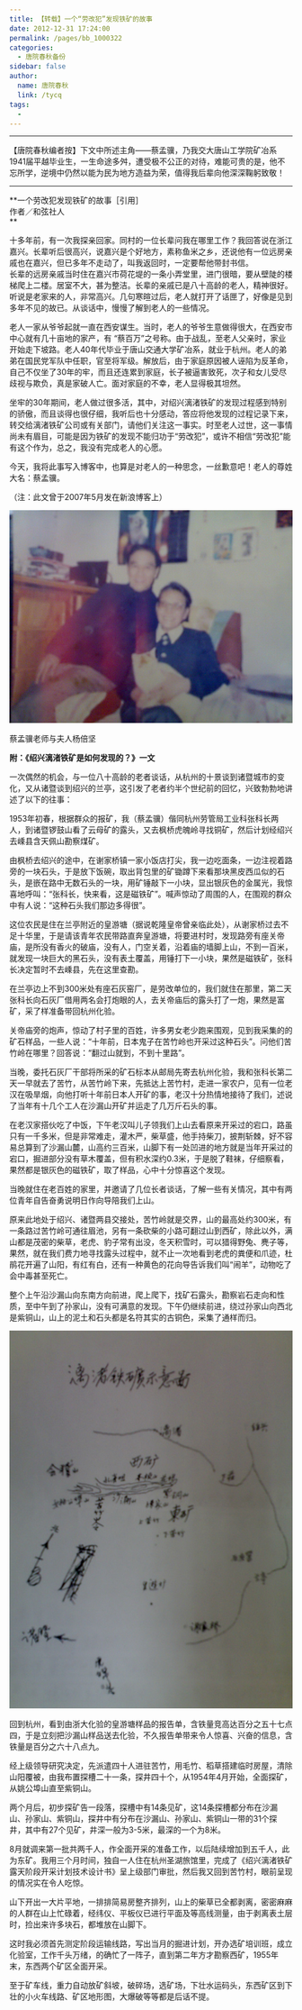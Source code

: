 ```yaml
---
title: 【转载】一个“劳改犯”发现铁矿的故事
date: 2012-12-31 17:24:00
permalink: /pages/bb_1000322
categories: 
  - 唐院春秋备份
sidebar: false
author: 
  name: 唐院春秋
  link: /tycq
tags: 
  - 
---
```


* * *

  
【唐院春秋编者按】下文中所述主角——蔡孟骥，乃我交大唐山工学院矿冶系1941届平越毕业生，一生命途多舛，遭受极不公正的对待，难能可贵的是，他不忘所学，逆境中仍然以能为民为地方造益为荣，值得我后辈向他深深鞠躬致敬！  

* * *

  
**一个劳改犯发现铁矿的故事［引用］  
作者／和弦社人  
**

十多年前，有一次我探亲回家。同村的一位长辈问我在哪里工作？我回答说在浙江嘉兴。长辈听后很高兴，说嘉兴是个好地方，素称鱼米之乡，还说他有一位远房亲戚也在嘉兴，但已多年不走动了，叫我返回时，一定要帮他带封书信。  
长辈的远房亲戚当时住在嘉兴市荷花堤的一条小弄堂里，进门很暗，要从壁陡的楼梯爬上二楼。居室不大，甚为整洁。长辈的亲戚已是八十高龄的老人，精神很好。听说是老家来的人，非常高兴。几句寒暄过后，老人就打开了话匣了，好像是见到多年不见的故已。从谈话中，慢慢了解到老人的一些情况。

老人一家从爷爷起就一直在西安谋生。当时，老人的爷爷生意做得很大，在西安市中心就有几十亩地的家产，有
“蔡百万”之号称。由于战乱，至老人父亲时，家业开始走下坡路。老人40年代毕业于唐山交通大学矿冶系，就业于杭州。老人的弟弟在国民党军队中任职，官至将军级。解放后，由于家庭原因被人诬陷为反革命，自己不仅坐了30年的牢，而且还连累到家庭，长子被逼害致死，次子和女儿受尽歧视与欺负，真是家破人亡。面对家庭的不幸，老人显得极其坦然。

坐牢的30年期间，老人做过很多活，其中，对绍兴漓渚铁矿的发现过程感到特别的骄傲，而且谈得也很仔细，我听后也十分感动，答应将他发现的过程记录下来，转交给漓渚铁矿公司或有关部门，请他们关注这一事实。时至老人过世，这一事情尚未有眉目，可能是因为铁矿的发现不能归功于“劳改犯”，或许不相信“劳改犯”能有这个作为，总之，我没有完成老人的心愿。

今天，我将此事写入博客中，也算是对老人的一种思念，一丝歉意吧！老人的尊姓大名：蔡孟骥。

（注：此文曾于2007年5月发在新浪博客上）

![](/pic/img6.ph.126.net_FfMOIT1ejbeIObjcb9thjA==_6597806439447220586.jpg)

蔡孟骥老师与夫人杨倍坚

**附：《绍兴漓渚铁矿是如何发现的？》一文**

一次偶然的机会，与一位八十高龄的老者谈话，从杭州的十景谈到诸暨城市的变化，又从诸暨谈到绍兴的兰亭，这引发了老者约半个世纪前的回忆，兴致勃勃地讲述了以下的往事：

1953年初春，根据群众的报矿，我（蔡孟骥）偕同杭州劳管局工业科张科长两人，到诸暨锣鼓山看了云母矿的露头，又去枫桥虎魄岭寻找铜矿，然后计划经绍兴去嵊县含天佩山勘察煤矿。

由枫桥去绍兴的途中，在谢家桥镇一家小饭店打尖，我一边吃面条，一边注视着路旁的一块石头，于是放下饭碗，取出背包里的矿锄蹲下来看那块黑皮西瓜似的石头，是嵌在路中无数石头的一块，用矿锤敲下一小块，显出银灰色的金属光，我惊喜地呼叫：“张科长，快来看，这是磁铁矿”。喊声惊动了周围的人，在围观的群众中有人说：“这种石头我们那边多得很”。

这位农民是住在兰亭附近的皇游塘（据说乾隆皇帝曾亲临此处），从谢家桥过去不足十华里，于是请该青年农民带路直奔皇游塘，将要进村时，发现路旁有座关帝庙，是所没有香火的破庙，没有人，门空关着，沿着庙的墙脚上山，不到一百米，就发现一块巨大的黑石头，没有表土覆盖，用锤打下一小块，果然是磁铁矿，张科长决定暂时不去嵊县，先在这里查勘。

在兰亭边上不到300米处有座石灰窑厂，是劳改单位的，我们就住在那里，第二天张科长向石灰厂借用两名会打炮眼的人，去关帝庙后的露头打了一炮，果然是富矿，采了样准备带回杭州化验。

关帝庙旁的炮声，惊动了村子里的百姓，许多男女老少跑来围观，见到我采集的的矿石样品，一些人说：“十年前，日本鬼子在苦竹岭也开采过这种石头”。问他们苦竹岭在哪里？回答说：“翻过山就到，不到十里路”。

当晚，委托石灰厂干部将所采的矿石标本从邮局先寄去杭州化验，我和张科长第二天一早就去了苦竹，从苦竹岭下来，先抵达上苦竹村，走进一家农户，见有一位老汉在吸旱烟，向他打听十年前日本人开矿的事，老汉十分热情地接待了我们，述说了当年有十几个工人在沙漏山开矿并运走了几万斤石头的事。

在老汉家搭伙吃了中饭，下午老汉叫儿子领我们上山去看原来开采过的宕口，路虽只有一千多米，但是非常难走，灌木严，柴草盛，他手持柴刀，披荆斩棘，好不容易总算到了沙漏山麓，山高约三百米，山脚下有一处凹进的地方就是当年开采过的宕口，掘进部分没有草木覆盖，但有积水深约0.3米，于是脱了鞋袜，仔细察看，果然都是银灰色的磁铁矿，取了样品，心中十分惊喜这个发现。

当晚就住在老百姓的家里，并邀请了几位长者谈话，了解一些有关情况，其中有两位青年自告奋勇说明日作向导陪我们上山。

原来此地处于绍兴、诸暨两县交接处，苦竹岭就是交界，山的最高处约300米，有一条路过苦竹岭可通往眉池，另有一条砍柴的小路可翻过山到西矿，除此以外，满山都是茂密的柴草，老虎、豹子常有出没，冬天积雪时，可以猎得野兔、麂子等，果然，就在我们费力地寻找露头过程中，就不止一次地看到老虎的粪便和爪迹，杜鹃花开遍了山阳，有红有白，还有一种黄色的花向导告诉我们叫“闹羊”，动物吃了会中毒甚至死亡。

整个上午沿沙漏山向东南方向前进，爬上爬下，找矿石露头，勘察岩石走向和性质，至中午到了孙家山，没有可满意的发现。下午仍继续前进，绕过孙家山向西北是紫铜山，山上的泥土和石头都是名符其实的古铜色，采集了通样而归。

![](/pic/img7.ph.126.net_xwDP2h2xI46hynLCfy7NSA==_6598097810028408517.jpg)

回到杭州，看到由浙大化验的皇游塘样品的报告单，含铁量竞高达百分之五十七点四，于是立刻把沙漏山样品送去化验，不久报告单带来令人惊喜、兴奋的信息，含铁量是百分之六十八点九。

经上级领导研究决定，先派遣四十人进驻苦竹，用毛竹、稻草搭建临时房屋，清除山阳覆被，由我布置探槽二十一条，探井四十个，从1954年4月开始，全面探矿，从姚公埠山直至紫铜山。

两个月后，初步探矿告一段落，探槽中有14条见矿，这14条探槽都分布在沙漏山、孙家山、紫铜山，探井中有分布在沙漏山、孙家山、紫铜山一带的31个探井，其中有27个见矿，井深一般为3-5米，最深的一个为8米。

8月就调来第一批共两千人，作全面开采的准备工作，以后陆续增加到五千人，此为东矿。我用三个月时间，独自一人住在杭州圣湖旅馆里，完成了《绍兴漓渚铁矿露天阶段开采计划技术设计书》呈上级部门审批，然后我又回到苦竹村，眼前呈现的情况实在令人吃惊。

山下开出一大片平地，一排排简易房整齐排列，山上的柴草已全都剥离，密密麻麻的人群在山上忙碌着，经纬仪、平板仪已进行平面及等高线测量，由于剥离表土层时，捡出来许多块石，都堆放在山脚下。

这时我必须首先测定阶段运输线路，写出当月的掘进计划，开办选矿培训班，成立化验室，工作千头万绪，的确忙了一阵子，直到第二年方才勘察西矿，1955年末，东西两个矿区全面开采。

至于矿车线，重力自动放矿斜坡，破碎场，选矿场，下壮水运码头，东西矿区到下壮的小火车线路、矿区地形图，大爆破等等都是后话不提。